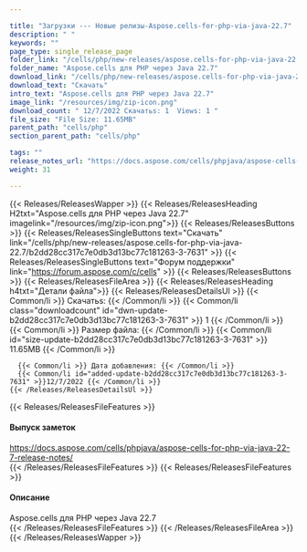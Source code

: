 ```yaml
---

title: "Загрузки --- Новые релизы-Aspose.cells-for-php-via-java-22.7"
description: " "
keywords: ""
page_type: single_release_page
folder_link: "/cells/php/new-releases/aspose.cells-for-php-via-java-22.7/"
folder_name: "Aspose.cells для PHP через Java 22.7"
download_link: "/cells/php/new-releases/aspose.cells-for-php-via-java-22.7/b2dd28cc317c7e0db3d13bc77c181263-3-7631"
download_text: "Скачать"
intro_text: "Aspose.cells для PHP через Java 22.7"
image_link: "/resources/img/zip-icon.png"
download_count: " 12/7/2022 Скачатьs: 1  Views: 1 "
file_size: "File Size: 11.65MB"
parent_path: "cells/php"
section_parent_path: "cells/php"

tags: ""
release_notes_url: "https://docs.aspose.com/cells/phpjava/aspose-cells-for-php-via-java-22-7-release-notes/"
weight: 31

---
```


{{< Releases/ReleasesWapper >}}
  {{< Releases/ReleasesHeading H2txt="Aspose.cells для PHP через Java 22.7" imagelink="/resources/img/zip-icon.png">}}
  {{< Releases/ReleasesButtons >}}
    {{< Releases/ReleasesSingleButtons text="Скачать" link="/cells/php/new-releases/aspose.cells-for-php-via-java-22.7/b2dd28cc317c7e0db3d13bc77c181263-3-7631" >}}
    {{< Releases/ReleasesSingleButtons text="Форум поддержки" link="https://forum.aspose.com/c/cells" >}}
  {{< Releases/ReleasesButtons >}}
  {{< Releases/ReleasesFileArea >}}
    {{< Releases/ReleasesHeading h4txt="Детали файла">}}
    {{< Releases/ReleasesDetailsUl >}}
      {{< Common/li >}} Скачатьs: {{< /Common/li >}}
      {{< Common/li class="downloadcount" id="dwn-update-b2dd28cc317c7e0db3d13bc77c181263-3-7631" >}} 1 {{< /Common/li >}}
      {{< Common/li >}} Размер файла: {{< /Common/li >}}
      {{< Common/li id="size-update-b2dd28cc317c7e0db3d13bc77c181263-3-7631" >}} 11.65MB {{< /Common/li >}}

      {{< Common/li >}} Дата добавления: {{< /Common/li >}}
      {{< Common/li id="added-update-b2dd28cc317c7e0db3d13bc77c181263-3-7631" >}}12/7/2022 {{< /Common/li >}}
    {{< /Releases/ReleasesDetailsUl >}}

  {{< Releases/ReleasesFileFeatures >}}
      <h4>Выпуск заметок</h4><div><a href='https://docs.aspose.com/cells/phpjava/aspose-cells-for-php-via-java-22-7-release-notes/'>https://docs.aspose.com/cells/phpjava/aspose-cells-for-php-via-java-22-7-release-notes/</a></div>
  {{< /Releases/ReleasesFileFeatures >}}
  {{< Releases/ReleasesFileFeatures >}}
      <h4>Описание</h4><div class="HTMLDescription">Aspose.cells для PHP через Java 22.7</div>
  {{< /Releases/ReleasesFileFeatures >}}
 {{< /Releases/ReleasesFileArea >}}
{{< /Releases/ReleasesWapper >}}


